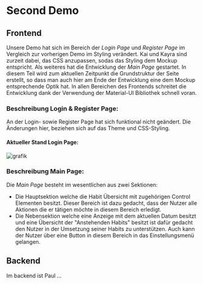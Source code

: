 # Second Demo

## Frontend
Unsere Demo hat sich im Bereich der <em>Login Page</em> und <em>Register Page</em> im Vergleich zur vorherigen Demo im Styling verändert. 
Kai und Kayra sind zurzeit dabei, das CSS anzupassen, sodas das Styling dem Mockup entspricht. 
Als weiteres hat die Entwicklung der <em>Main Page</em> gestartet. In diesem Teil wird zum aktuellen Zeitpunkt die Grundstruktur der Seite erstellt, 
so dass man auch hier am Ende der Entwicklung eine dem Mockup entsprechende Optik hat. 
In allen Bereichen des Frontends schreitet die Entwicklung dank der Verwendung der Material-UI Bibliothek schnell voran. 

### Beschreibung Login & Register Page:
An der Login- sowie Register Page hat sich funktional nicht geändert. Die Änderungen hier, beziehen sich auf das Theme und CSS-Styling.


#### Aktueller Stand Login Page:
![grafik](https://github.com/Puggingtons/habittrackingblog/assets/109343396/e7ba558a-0142-43f0-9646-f662fbca315e)


### Beschreibung Main Page:
Die <em>Main Page</em> besteht im wesentlichen aus zwei Sektionen:
- Die Hauptsektion welche die Habit Übersicht mit zugehörigen Control Elementen besitzt.
  Dieser Bereich ist dazu gedacht, dass der Nutzer alle Aktionen die er tätigen möchte in diesem Bereich erledigt. 
- Die Nebensektion welche eine Anzeige mit dem aktuellen Datum besitzt und eine Übersicht der "Anstehenden Habits" besitzt
  ist dafür gedacht den Nutzer in der Umsetzung seiner Habits zu unterstützen. Auch kann der Nutzer über eine Button in diesem Bereich in das Einstellungsmenü gelangen.

  

## Backend
Im backend ist Paul ...
